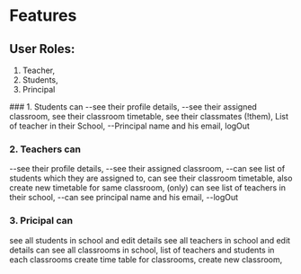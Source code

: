 # Features

## User Roles: 
<ol>
<li>Teacher,</li>
<li>Students,</li>
<li>Principal</li>
</ol>
### 1. Students can 
--see their profile details, 
--see their assigned classroom,  
see their classroom timetable,
see their classmates (!them),
List of teacher in their School,
--Principal name and his email,
logOut

### 2. Teachers can 
--see their profile details,
--see their assigned classroom,
--can see list of students which they are assigned to,
can see their classroom timetable,
also create new timetable for same classroom, (only)
can see list of teachers in their school,
--can see principal name and his email,
--logOut

### 3. Pricipal can
see all students in school and edit details
see all teachers in school and edit details
can see all classrooms in school,
list of teachers and students in each classrooms
create time table for classrooms,
create new classroom, 

